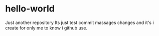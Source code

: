 # hello-world
Just another repository
Its just test commit massages changes 
and it's i create for only me to know i github use.
